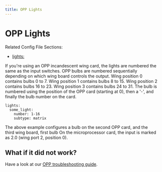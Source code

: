 ```yaml
---
title: OPP Lights
---
```


# OPP Lights


Related Config File Sections:

* [lights:](../../config/lights.md)

If you're using an OPP incandescent wing card, the lights are numbered
the same as the input switches. OPP bulbs are numbered sequentially
depending on which wing board controls the output. Wing position 0
contains bulbs 0 to 7. Wing position 1 contains bulbs 8 to 15. Wing
position 2 contains bulbs 16 to 23. Wing position 3 contains bulbs 24 to
31. The bulb is numbered using the position of the OPP card (starting at
0), then a '-', and finally the bulb number on the card.

``` mpf-config
lights:
  some_light:
    number: 1-16
    subtype: matrix
```

The above example configures a bulb on the second OPP card, and the
third wing board, first bulb On the microprocessor card, the input is
marked as 2.0 (wing port 2, position 0).

## What if it did not work?

Have a look at our
[OPP troubleshooting guide](../../troubleshooting/index.md).
